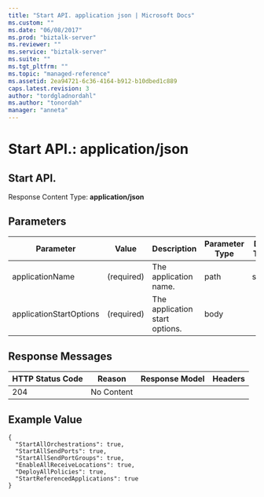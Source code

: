 ```yaml
---
title: "Start API. application json | Microsoft Docs"
ms.custom: ""
ms.date: "06/08/2017"
ms.prod: "biztalk-server"
ms.reviewer: ""
ms.service: "biztalk-server"
ms.suite: ""
ms.tgt_pltfrm: ""
ms.topic: "managed-reference"
ms.assetid: 2ea94721-6c36-4164-b912-b10dbed1c889
caps.latest.revision: 3
author: "tordgladnordahl"
ms.author: "tonordah"
manager: "anneta"
---
```

# Start API.: application/json
## Start API.

  Response Content Type: **application/json**
  
  Parameters
  ---
  
  

Parameter |Value |Description |Parameter Type|Data Type
---------|---------|---------|---------|---------
applicationName|(required)   |The application name.|path |string |
applicationStartOptions|(required)|The application start options. |body | |


Response Messages
---

HTTP Status Code|Reason|Response Model|Headers 
---------|---------|---------|---------
204   |No Content    |         |         |

Example Value
---

```
{
  "StartAllOrchestrations": true,
  "StartAllSendPorts": true,
  "StartAllSendPortGroups": true,
  "EnableAllReceiveLocations": true,
  "DeployAllPolicies": true,
  "StartReferencedApplications": true
}
```
